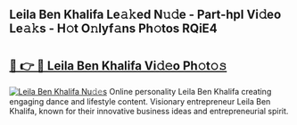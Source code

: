 ## Leila Ben Khalifa Le𝚊𝚔ed N𝚞𝚍e - Part-hpI Vi𝚍eo Le𝚊𝚔s - H𝚘t O𝚗lyf𝚊ns Ph𝚘tos RQiE4

# <h2><a href="http://hf414cq.feru.top/?c=Leila+Ben+Khalifa">🔗 👉 🔴 Leila Ben Khalifa Vi𝚍𝚎o Ph𝚘t𝚘𝚜</a></h2>

[![Leila Ben Khalifa Nu𝚍𝚎s](https://i.imgur.com/0TWrTi3.gif)](http://hf414cq.feru.top/?c=Leila+Ben+Khalifa)
Online personality Leila Ben Khalifa creating engaging dance and lifestyle content. Visionary entrepreneur Leila Ben Khalifa, known for their innovative business ideas and entrepreneurial spirit. 
